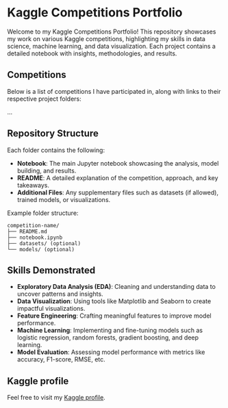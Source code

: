 # Kaggle Competitions Portfolio

Welcome to my Kaggle Competitions Portfolio! This repository showcases my work on various Kaggle competitions, highlighting my skills in data science, machine learning, and data visualization. Each project contains a detailed notebook with insights, methodologies, and results.

## Competitions
Below is a list of competitions I have participated in, along with links to their respective project folders:

...


## Repository Structure
Each folder contains the following:
- **Notebook**: The main Jupyter notebook showcasing the analysis, model building, and results.
- **README**: A detailed explanation of the competition, approach, and key takeaways.
- **Additional Files**: Any supplementary files such as datasets (if allowed), trained models, or visualizations.

Example folder structure:
```
competition-name/
├── README.md
├── notebook.ipynb
├── datasets/ (optional)
└── models/ (optional)
```

## Skills Demonstrated
- **Exploratory Data Analysis (EDA)**: Cleaning and understanding data to uncover patterns and insights.
- **Data Visualization**: Using tools like Matplotlib and Seaborn to create impactful visualizations.
- **Feature Engineering**: Crafting meaningful features to improve model performance.
- **Machine Learning**: Implementing and fine-tuning models such as logistic regression, random forests, gradient boosting, and deep learning.
- **Model Evaluation**: Assessing model performance with metrics like accuracy, F1-score, RMSE, etc.


## Kaggle profile
Feel free to visit my [Kaggle profile](https://www.kaggle.com/stephanpuget).
